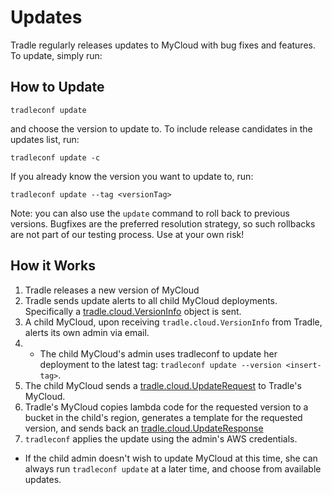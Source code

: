 # Updates

Tradle regularly releases updates to MyCloud with bug fixes and features. To update, simply run: 

## How to Update

`tradleconf update`

and choose the version to update to. To include release candidates in the updates list, run: 

`tradleconf update -c`

If you already know the version you want to update to, run:

`tradleconf update --tag <versionTag>`

Note: you can also use the `update` command to roll back to previous versions. Bugfixes are the preferred resolution strategy, so such rollbacks are not part of our testing process. Use at your own risk!

## How it Works

1. Tradle releases a new version of MyCloud
2. Tradle sends update alerts to all child MyCloud deployments. Specifically a [tradle.cloud.VersionInfo](https://github.com/tradle/models-cloud/blob/master/models/tradle.cloud.VersionInfo.json) object is sent.
3. A child MyCloud, upon receiving `tradle.cloud.VersionInfo` from Tradle, alerts its own admin via email.
4. * The child MyCloud's admin uses tradleconf to update her deployment to the latest tag: `tradleconf update --version <insert-tag>`.
5. The child MyCloud sends a [tradle.cloud.UpdateRequest](https://github.com/tradle/models-cloud/blob/master/models/tradle.cloud.UpdateRequest.json) to Tradle's MyCloud.
6. Tradle's MyCloud copies lambda code for the requested version to a bucket in the child's region, generates a template for the requested version, and sends back an [tradle.cloud.UpdateResponse](https://github.com/tradle/models-cloud/blob/master/models/tradle.cloud.UpdateResponse.json)
7. `tradleconf` applies the update using the admin's AWS credentials.

* If the child admin doesn't wish to update MyCloud at this time, she can always run `tradleconf update` at a later time, and choose from available updates.
